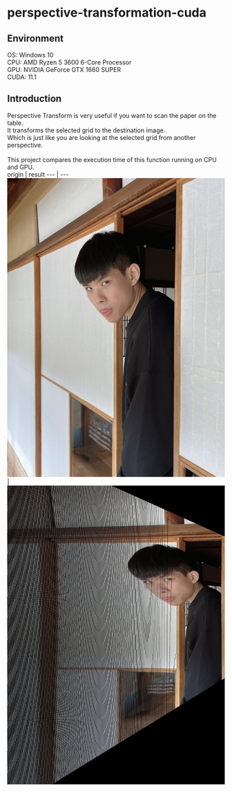 # perspective-transformation-cuda
## Environment
OS: Windows 10<br/>
CPU: AMD Ryzen 5 3600 6-Core Processor<br/>
GPU: NVIDIA GeForce GTX 1660 SUPER<br/>
CUDA: 11.1<br/>
## Introduction
Perspective Transform is very useful if you want to scan the paper on the table.<br/>
It transforms the selected grid to the destination image.<br/>
Which is just like you are looking at the selected grid from another perspective.<br/>
<br/>
This project compares the execution time of this function running on CPU and GPU.<br/>
origin | result
--- | ---
<img src="images/origin.jpg" title="origin" /> | <img src="images/result.jpg" title="result" />
